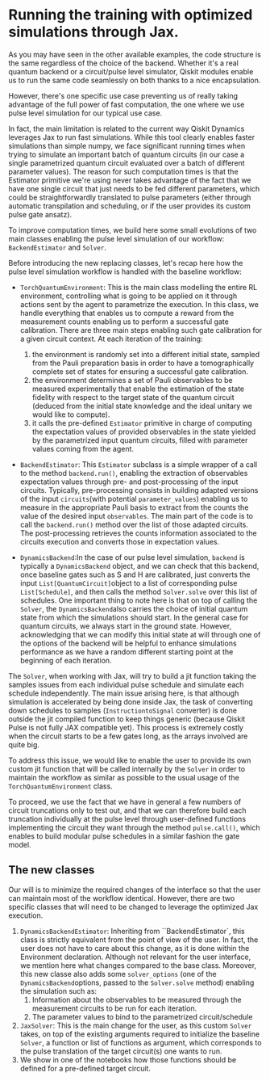 # Running the training with optimized simulations through Jax.

As you may have seen in the other available examples, the code structure is the same
regardless of the choice of the backend. Whether it's a real quantum backend or a circuit/pulse level simulator,
Qiskit modules enable us to run the same code seamlessly on both thanks to a nice encapsulation.

However, there's one specific use case preventing us of really taking advantage of the full power of fast computation,
the one where we use pulse level simulation for our typical use case.

In fact, the main limitation is related to the current way Qiskit Dynamics leverages Jax to run fast simulations.
While this tool clearly enables faster simulations than simple numpy, we face significant running times when trying to
simulate an important batch of quantum circuits (in our case a single parametrized quantum circuit evaluated over a
batch of different parameter values). The reason for such computation times is that the Estimator primitive we're using
never takes advantage of the fact that we have one single circuit that just needs to be fed different parameters, which
could be straightforwardly translated to pulse parameters (either through automatic transpilation and scheduling, or
if the user provides its custom pulse gate ansatz).

To improve computation times, we build here some small evolutions of two main classes enabling the pulse level
simulation
of our workflow: ```BackendEstimator``` and ```Solver```.

Before introducing the new replacing classes, let's recap here how the pulse level simulation workflow is handled with
the baseline workflow:

- ```TorchQuantumEnvironment```: This is the main class modelling the entire RL environment, controlling what is going
  to be applied on it through
  actions sent by the agent to parametrize the execution. In this class, we handle everything that enables us to compute
  a reward from the measurement counts enabling us to perform a successful gate calibration.
  There are three main steps enabling such gate calibration for a given circuit context. At each iteration of the
  training:
    1. the environment is randomly set into a different initial state, sampled from the
       Pauli preparation basis in order to have a tomographically complete set of states for ensuring a successful gate
       calibration.
    2. the environment determines a set of Pauli observables to be measured experimentally that enable the estimation of
       the state fidelity with respect to the target state of the quantum circuit (deduced from the initial state
       knowledge and the ideal unitary we would like to compute).
    3. it calls the pre-defined ``Estimator`` primitive in charge of computing the expectation values of provided
       observables in the state yielded by the parametrized input quantum circuits, filled with parameter values coming
       from the agent.


- ```BackendEstimator```: This ``Estimator`` subclass is a simple wrapper of a call to the method ```backend.run()```,
  enabling the
  extraction
  of observables expectation values through pre- and post-processing of the input circuits. Typically, pre-processing
  consists
  in building adapted versions of the input ```circuits```(with potential ```parameter_values```) enabling us to measure
  in the appropriate Pauli basis to extract from
  the counts the value of the desired input ``observables``. The main part of the code is to call
  the ```backend.run()```
  method over
  the list of those adapted circuits. The post-processing retrieves the counts information
  associated to the circuits execution and converts those in expectation values.


- ```DynamicsBackend```:In the case of our pulse level simulation, ``backend`` is typically a ```DynamicsBackend```
  object,
  and we can check that this backend, once baseline gates such as S and H are calibrated, just converts the
  input ```List[QuantumCircuit]```object to a
  list of corresponding pulse ```List[Schedule]```, and then calls the method ```Solver.solve``` over this list of
  schedules. One important thing to note here is that on top of calling the ```Solver```, the ```DynamicsBackend```also
  carries
  the choice of initial quantum state from which the simulations should start. In the general case for quantum circuits,
  we always start
  in the ground state. However, acknowledging that we can modify this initial state at will through one of the
  options of the backend will be helpful to enhance simulations performance as we have a random different starting point
  at the beginning of each iteration.

The ```Solver```, when working with Jax, will try to build a jit function taking the samples issues from each individual
pulse schedule and simulate each schedule independently. The main issue arising here, is that although simulation is
accelerated by being done inside Jax,
the task of converting down schedules to samples (```InstructiontoSignal``` converter) is done outside the jit compiled
function
to keep things generic (because Qiskit Pulse is not fully JAX compatible yet). This process is extremely costly when the
circuit starts to be a few gates long, as the
arrays involved are quite big.

To address this issue, we would like to enable the user to provide its own custom jit
function that will be called internally by the ```Solver``` in order to maintain the workflow as similar as possible to
the usual
usage of the ```TorchQuantumEnvironment``` class.

To proceed, we use the fact that we have in general a few numbers of circuit truncations only to test out, and that we
can therefore
build each truncation individually at the pulse level through user-defined functions implementing the circuit they want
through the method
```pulse.call()```, which enables to build modular pulse schedules in a similar fashion the gate model.

## The new classes

Our will is to minimize the required changes of the interface so that the user can maintain most of the workflow
identical.
However, there are two specific classes that will need to be changed to leverage the optimized Jax execution.

1. ``DynamicsBackendEstimator``: Inheriting from ``BackendEstimator`, this class is strictly equivalent from the point
   of view of the user.
   In fact, the user does not have to care about this change, as it is done within the Environment declaration.
   Although not relevant for the user interface, we mention here what changes compared to the base class.
   Moreover, this new classe also adds some ```solver_options``` (one of the ```DynamicsBackend```options, passed to
   the ```Solver.solve``` method) enabling the simulation such as:
    1. Information about the observables to be measured through the measurement circuits to be run for each iteration.
    2. The parameter values to bind to the parametrized circuit/schedule
2. ```JaxSolver```: This is the main change for the user, as this custom ``Solver`` takes, on top of the existing
   arguments required to initialize the baseline ``Solver``, a function or list of functions as argument, which
   corresponds to the pulse
   translation of the target circuit(s) one wants to run.
3. We show in one of the notebooks how those functions should be defined for a pre-defined target circuit.


